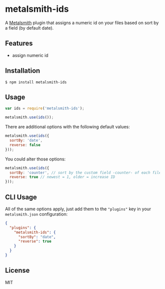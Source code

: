 # metalsmith-ids

A [Metalsmith](https://github.com/segmentio/metalsmith) plugin that assigns a numeric id on your files based on sort by a field (by default date).

## Features

  - assign numeric id

## Installation

    $ npm install metalsmith-ids

## Usage

```js
var ids = require('metalsmith-ids');

metalsmith.use(ids());
```

There are additional options with the following default values:

```js
metalsmith.use(ids({
  sortBy: 'date',
  reverse: false
}));
```

You could alter those options:

```js
metalsmith.use(ids({
  sortBy: 'counter', // sort by the custom field -counter- of each file
  reverse: true // newest = 1, older = increase ID
}));
```


## CLI Usage

All of the same options apply, just add them to the `"plugins"` key in your `metalsmith.json` configuration:

```json
{
  "plugins": {
    "metalsmith-ids": {
      "sortBy": "date",
      "reverse": true
    }
  }
}
```

## License

  MIT